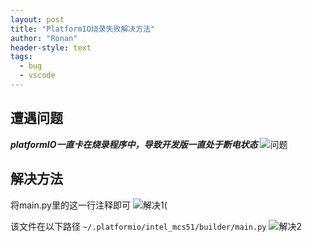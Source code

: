 ```yaml
---
layout: post
title: "PlatformIO烧录失败解决方法"
author: "Ronan"
header-style: text
tags:
  - bug
  - vscode
---
```

## 遭遇问题

***platformIO一直卡在烧录程序中，导致开发版一直处于断电状态***
![问题](https://imgs-dx3.pages.dev/blog_imgs/PIO1.png)

## 解决方法

将main.py里的这一行注释即可
![解决1](https://imgs-dx3.pages.dev/blog_imgs/PIO2.png)(

该文件在以下路径
`~/.platformio/intel_mcs51/builder/main.py`
![解决2](https://imgs-dx3.pages.dev/blog_imgs/PIO3.png)
